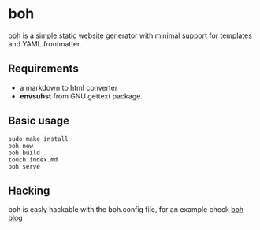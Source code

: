 boh
===

boh is a simple static website generator with minimal support for templates and YAML frontmatter.


Requirements
------------

 * a markdown to html converter
 * **envsubst** from GNU gettext package.

Basic usage
-----------

```
sudo make install
boh new
boh build
touch index.md
boh serve
```
Hacking
-------

boh is easly hackable with the boh.config file, for an example check [boh blog](https://github.com/encrypt94/boh-blog)
